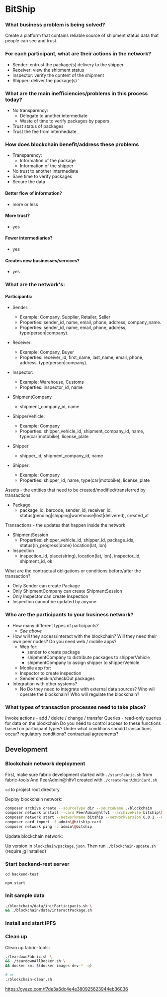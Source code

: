 # BitShip

### What business problem is being solved?

Create a platform that contains reliable source of shipment status data that people can see and trust.
  
### For each participant, what are their actions in the network?
  * Sender: entrust the package(s) delivery to the shipper
  * Receiver: view the shipment status
  * Inspector: verify the content of the shipment
  * Shipper: deliver the package(s)
  '
### What are the main inefficiencies/problems in this process today?
* No transparency:
  - Delegate to another intermediate
  - Waste of time to verify packages by papers 
* Trust status of packages 
* Trust the fee from intermediate

### How does blockchain benefit/address these problems
* Transparency:
  - Information of the package
  - Information of the shipper
* No trust to another intermediate
* Save time to verify packages
* Secure the data

#### Better flow of information?
- more or less
#### More trust?
- yes
#### Fewer intermediaries?
- yes
#### Creates new businesses/services?
- yes

### What are the network's:
#### Participants:
* Sender:
  * Example: Company, Supplier, Retailer, Seller
  * Properties: sender_id, name, email, phone, address, company_name.
  * Properties: sender_id, name, email, phone, address, type(person|company).
* Receiver:
  * Example: Company, Buyer
  * Properties: receiver_id, first_name, last_name, email, phone, address, type(person|company).
* Inspector:
  * Example: Warehouse, Customs
  * Properties: inspector_id, name
* ShipmentCompany
  * shipment_company_id, name
* ShipperVehicle:
  * Example: Company
  * Properties: shipper_vehicle_id, shipment_company_id, name, type(car|motobike), license_plate
* Shipper
  * shipper_id, shipment_company_id, name

* Shipper:
  * Example: Company
  * Properties: shipper_id, name, type(car|motobike), license_plate


Assets - the entities that need to be created/modified/transferred by transactions
* Package
  * package_id, barcode, sender_id, receiver_id, status(pending|shipping|warehouse|lost|delivered), created_at

Transactions - the updates that happen inside the network
* ShipmentSession
  * Properties: shipper_vehicle_id, shipper_id, package_ids, status{in_progress|done} location{lat, lon}
* Inspection
  * inspection_id, place(string), location{lat, lon}, inspector_id, shipment_id, ok

What are the contractual obligations or conditions before/after the transaction?
* Only Sender can create Package
* Only ShipmentCompany can create ShipmentSession
* Only Inspector can create Inspection
* Inspection cannot be updated by anyone

### Who are the participants to your business network?

* How many different types of participants?
  * *See above*
* How will they access/interact with the blockchain? Will they need their own peer nodes? Do you need web / mobile apps?
  * Web for:
    * sender to create package
    * shipmentCompany to distribute packages to shipperVehicle
    * shipmentCompany to assign shipper to shipperVehicle
   * Mobile app for:
    * Inspector to create inspection
    * Sender checkIn/checkOut packages 
* Integration with other systems?
  * No
Do they need to integrate with external data sources?
Who will operate the blockchain?
Who will regulate the blockchain?

### What types of transaction processes need to take place?

Invoke actions - add / delete / change / transfer
Queries - read-only queries for data on the blockchain
Do you need to control access to these functions based on participant types?
Under what conditions should transactions occur?
regulatory conditions?
contractual agreements?

## Development

### Blockchain network deployment

First, make sure fabric development started with `./startFabric.sh` from fabric-tools
And PeerAdmin@hlfv1 created with `./createPeerAdminCard.sh`

`cd` to project root directory

Deploy blockchain network:

```bash
composer archive create --sourceType dir --sourceName ./blockchain
composer network install --card PeerAdmin@hlfv1 --archiveFile bitship\@0.0.1.bna
composer network start --networkName bitship --networkVersion 0.0.1 --networkAdmin admin --networkAdminEnrollSecret adminpw --card PeerAdmin@hlfv1
composer card import -f admin\@bitship.card
composer network ping -c admin\@bitship
```

Update blockchain network:

Up version in `blockchain/package.json`. Then run `./blockchain-update.sh` (require [jq](https://github.com/stedolan/jq/wiki/Installation) installed)

### Start backend-rest server

`cd backend-test`

`npm start`

### Init sample data

```bash
./blockchain/data/initParticipants.sh \
&& ./blockchain/data/interactPackage.sh
```

### Install and start IPFS

### Clean up

Clean up fabric-tools:

```bash
./teardownFabric.sh \
&& ./teardownAllDocker.sh \
&& docker rmi $(docker images dev-* -q)

# or
./blockchain-clear.sh
```


https://gyazo.com/f7de3a6dc4e4e380925823944eb36036
